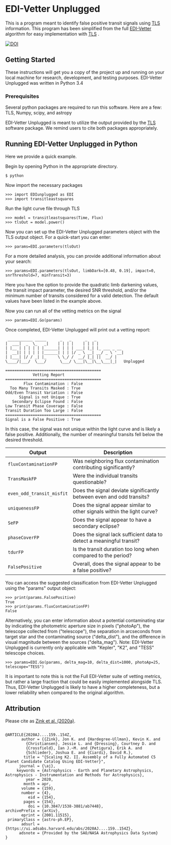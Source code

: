 # EDI-Vetter Unplugged
This is a program meant to identify false positive transit signals using [TLS](https://github.com/hippke/tls) information. This program has been simplified from the full [EDI-Vetter](https://github.com/jonzink/EDI-Vetter) algorithm for easy implementation with [TLS](https://github.com/hippke/tls) .

<a href="https://zenodo.org/badge/latestdoi/200920137"><img src="https://zenodo.org/badge/200920137.svg" alt="DOI"></a>   

## Getting Started

These instructions will get you a copy of the project up and running on your local machine for research, development, and testing purposes. EDI-Vetter Unplugged was written in Python 3.4 

### Prerequisites

Several python packages are required to run this software. Here are a few:  TLS, Numpy, scipy, and astropy

EDI-Vetter Unplugged is meant to utilize the output provided by the [TLS](https://github.com/hippke/tls) software package. We remind users to cite both packages appropriately.  


## Running EDI-Vetter Unplugged in Python

Here we provide a quick example.

Begin by opening Python in the appropriate directory. 
```
$ python
```
Now import the necessary packages
```
>>> import EDIunplugged as EDI
>>> import transitleastsquares
```
Run the light curve file through TLS
```
>>> model = transitleastsquares(Time, Flux)
>>> tlsOut = model.power()
```
Now you can set up the EDI-Vetter Unplugged parameters object with the TLS output object. For a quick-start you can enter:
```
>>> params=EDI.parameters(tlsOut)
```
For a more detailed analysis, you can provide additional information about your search:
```
>>> params=EDI.parameters(tlsOut, limbDark=[0.48, 0.19], impact=0, snrThreshold=7, minTransit=3)
```
Here you have the option to provide the quadratic limb darkening values, the transit impact parameter, the desired SNR threshold, and/or the minimum number of transits considered for a valid detection. The default values have been listed in the example above.

Now you can run all of the vetting metrics on the signal
```
>>> params=EDI.Go(params)
```
Once completed, EDI-Vetter Unplugged will print out a vetting report:
```
 ___________ _____      _   _      _   _            
|  ___|  _  \_   _|    | | | |    | | | |           
| |__ | | | | | |______| | | | ___| |_| |_ ___ _ __ 
|  __|| | | | | |______| | | |/ _ \ __| __/ _ \ '__|
| |___| |/ / _| |_     \ \_/ /  __/ |_| ||  __/ |   
\____/|___/  \___/      \___/ \___|\__|\__\___|_|   Unplugged
   
==========================================
            Vetting Report
==========================================
        Flux Contamination : False
  Too Many Transits Masked : True
Odd/Even Transit Variation : False
      Signal is not Unique : True
   Secondary Eclipse Found : False
Low Transit Phase Coverage : False
Transit Duration Too Large : False
==========================================
Signal is a False Positive : True
```
In this case, the signal was not unique within the light curve and is likely a false positive. Additionally, the number of meaningful transits fell below the desired threshold.

| Output | Description |
| --- | --- |
| `fluxContaminationFP` | Was neighboring flux contamination contributing significantly? |
| `TransMaskFP` | Were the individual transits questionable?  |
| `even_odd_transit_misfit` | Does the signal deviate significantly between even and odd transits? |
| `uniquenessFP` | Does the signal appear similar to other signals within the light curve? |
| `SeFP` | Does the signal appear to have a secondary eclipse? |
| `phaseCoverFP` | Does the signal lack sufficient data to detect a meaningful transit? |
| `tdurFP` | Is the transit duration too long when compared to the period? |
| `FalsePositive` | Overall, does the signal appear to be a false positive? |


 You can access the suggested classification from EDI-Vetter Unplugged using the "params" output object:
```
>>> print(params.FalsePositive)
True
>>> print(params.fluxContaminationFP)
False
```
Alternatively, you can enter information about a potential contaminating star by indicating the photometric aperture size in pixels ("photoAp"), the telescope collected from ("telescope"), the separation in arcseconds from target star and the contaminating source ("delta_dist"), and the difference in visual magnitude between the sources ("delta_mag"). Note: EDI-Vetter Unplugged is currently only applicable with "Kepler", "K2", and "TESS" telescope choices.

```
>>> params=EDI.Go(params, delta_mag=10, delta_dist=1000, photoAp=25, telescope="TESS")

```
It is important to note this is not the Full EDI-Vetter suite of vetting metrics, but rather a large fraction that could be easily implemented alongside TLS. Thus, EDI-Vetter Unplugged is likely to have a higher completeness, but a lower reliability when compared to the original algorithm. 

## Attribution
Please cite as [Zink et al. (2020a)](https://ui.adsabs.harvard.edu/abs/2020AJ....159..154Z/abstract).
```

@ARTICLE{2020AJ....159..154Z,
       author = {{Zink}, Jon K. and {Hardegree-Ullman}, Kevin K. and
         {Christiansen}, Jessie L. and {Dressing}, Courtney D. and
         {Crossfield}, Ian J.~M. and {Petigura}, Erik A. and
         {Schlieder}, Joshua E. and {Ciardi}, David R.},
        title = "{Scaling K2. II. Assembly of a Fully Automated C5 Planet Candidate Catalog Using EDI-Vetter}",
      journal = {\aj},
     keywords = {Astrophysics - Earth and Planetary Astrophysics, Astrophysics - Instrumentation and Methods for Astrophysics},
         year = 2020,
        month = apr,
       volume = {159},
       number = {4},
          eid = {154},
        pages = {154},
          doi = {10.3847/1538-3881/ab7448},
archivePrefix = {arXiv},
       eprint = {2001.11515},
 primaryClass = {astro-ph.EP},
       adsurl = {https://ui.adsabs.harvard.edu/abs/2020AJ....159..154Z},
      adsnote = {Provided by the SAO/NASA Astrophysics Data System}
}

```